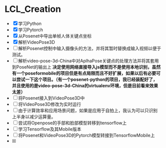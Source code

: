 # LCL_Creation

- [x] 学习Python
- [x] 学习Pytorch
- [x] 从Posenet中导出单帧人体关键点坐标
- [x] 解析VideoPose3D
- [ ] 解析Posenet控制中输入摄像头的方法，并将其暂时替换成输入视频以便于测试。
- [ ] 解析video-pose-3d-China中对AplhaPose关键点的处理方法并将其套用到PoseNet的输出上
**决定使用网络直接导入js模型而不是使用本地识别，虽然有一个poseformobile的项目但是有点局限而且不好扩展，如果以后有必要可以尝试一下这个项目。（有一个posenet-python的项目，我已经装配好了，并且使用的是video-pose-3d-China的virtualenv环境，但是目前看来效果太差）**
- [ ] 将Posenet接入到VideoPose3D中
- [ ] 将VideoPose3D修改为实时运行
- [ ] 由于计算效率和应用场景问题，如果是应用于自拍上，我认为可以只识别上半身以减少运算量。
- [ ] 尝试将Openpose的手部和脸部模型转移到tensorflow上
- [ ] 学习Tensorflow及其Mobile版本
- [ ] 将Posenet和VideoPose3D的Pytorch模型转接到TensorflowMobile上
- [x] 
